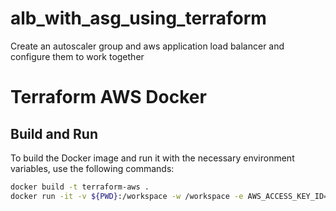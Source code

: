 # alb_with_asg_using_terraform
Create an autoscaler group and aws application load balancer and configure them to work together


# Terraform AWS Docker

## Build and Run

To build the Docker image and run it with the necessary environment variables, use the following commands:

```sh
docker build -t terraform-aws .
docker run -it -v ${PWD}:/workspace -w /workspace -e AWS_ACCESS_KEY_ID=$AWS_ACCESS_KEY_ID -e AWS_SECRET_ACCESS_KEY=$AWS_SECRET_ACCESS_KEY -e AWS_DEFAULT_REGION=$AWS_DEFAULT_REGION terraform-aws
